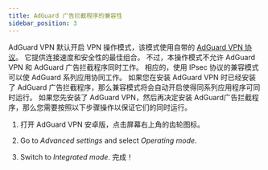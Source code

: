 ```yaml
---
title: AdGuard 广告拦截程序的兼容性
sidebar_position: 3
---
```


AdGuard VPN 默认开启 VPN 操作模式，该模式使用自带的 [AdGuard VPN 协议](/general/adguard-vpn-protocol)。 它提供连接速度和安全性的最佳组合。 不过，本操作模式不允许 AdGuard VPN 和 AdGuard 广告拦截程序同时工作。 相应的，使用 IPsec 协议的兼容模式可以使 AdGuard 系列应用协同工作。 如果您在安装 AdGuard VPN 时已经安装了 AdGuard 广告拦截程序，那么兼容模式将会自动开启使得同系列应用程序可同时运行。 如果您先安装了 AdGuard VPN，然后再决定安装 AdGuard广告拦截程序，那么您需要按照以下步骤操作以保证它们的同时运行。

1. 打开 AdGuard VPN 安卓版，点击屏幕右上角的齿轮图标。

2. Go to *Advanced settings* and select *Operating mode*.

3. Switch to *Integrated mode*. 完成！
